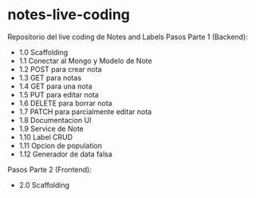 # notes-live-coding
Repositorio del live coding de Notes and Labels
Pasos Parte 1 (Backend):
* 1.0 Scaffolding
* 1.1 Conectar al Mongo y Modelo de Note
* 1.2 POST para crear nota
* 1.3 GET para notas
* 1.4 GET para una nota
* 1.5 PUT para editar nota
* 1.6 DELETE para borrar nota
* 1.7 PATCH para parcialmente editar nota
* 1.8 Documentacion UI
* 1.9 Service de Note
* 1.10 Label CRUD
* 1.11 Opcion de population
* 1.12 Generador de data falsa

Pasos Parte 2 (Frontend):
* 2.0 Scaffolding